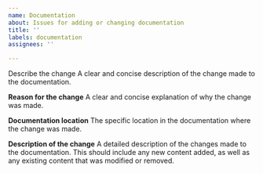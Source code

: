 ```yaml
---
name: Documentation
about: Issues for adding or changing documentation
title: ''
labels: documentation
assignees: ''

---
```


Describe the change
A clear and concise description of the change made to the documentation.

**Reason for the change**
A clear and concise explanation of why the change was made.

**Documentation location**
The specific location in the documentation where the change was made.

**Description of the change**
A detailed description of the changes made to the documentation. This should include any new content added, as well as any existing content that was modified or removed.
